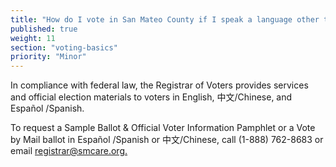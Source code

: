 ```yaml
---
title: "How do I vote in San Mateo County if I speak a language other than English?"
published: true
weight: 11
section: "voting-basics"
priority: "Minor"
---
```


In compliance with federal law, the Registrar of Voters provides services and official election materials to voters in English, 中文/Chinese, and Español /Spanish.  

To request a Sample Ballot & Official Voter Information Pamphlet or a Vote by Mail ballot in Español /Spanish or 中文/Chinese, call (1-888) 762-8683 or email [registrar@smcare.org.](mailto:registrar@smcare.org)    
